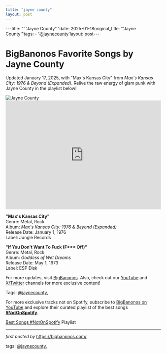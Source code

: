 ```yaml
---
title: "jayne county"
layout: post
---
```

---title: "' 'Jayne County''"date: 2025-01-18original_title: "'Jayne County'"tags:  - '[@jaynecounty](/tags/jaynecounty/)'layout: post---<!-- Title of the Post --><h1 >BigBanonos Favorite Songs by Jayne County</h1> <!-- Introductory Text --><p >Updated January 17, 2025, with "Max's Kansas City" from <em>Max's Kansas City: 1976 & Beyond (Expanded)</em>. Relive the raw energy of glam punk with Jayne County in the playlist below!</p> <!-- Featured Image --><div > <img src="https://i.scdn.co/image/ab67616d00001e024a4321073537e988beb786f4" alt="Jayne County" /></div> <!-- Spotify Embed --><div > <iframe src="https://open.spotify.com/embed/playlist/3QPC8MGYMx2SCTMrBwKKuO?utm_source=generator" width="100%" height="352" frameborder="0" allowfullscreen="" allow="autoplay; clipboard-write; encrypted-media; fullscreen; picture-in-picture" loading="lazy"></iframe></div> <!-- Song Information --><div > <p><strong>"Max's Kansas City"</strong><br> Genre: Metal, Rock<br> Album: <em>Max's Kansas City: 1976 & Beyond (Expanded)</em><br> Release Date: January 1, 1976<br> Label: Jungle Records</p> <p><strong>"If You Don't Want To Fuck (F*** Off)"</strong><br> Genre: Metal, Rock<br> Album: <em>Goddess of Wet Dreams</em><br> Release Date: May 1, 1973<br> Label: ESP Disk</p></div> <!-- Footer Links --><div > <p>For more updates, visit <a href="https://bigbanonos.com/" target="_blank">BigBanonos</a>. Also, check out our <a href="https://www.youtube.com/[@BigBanonos](/tags/BigBanonos/)" target="_blank">YouTube</a> and <a href="https://x.com/bigbanonos" target="_blank">X/Twitter</a> channels for more exclusive content!</p></div> <!-- Tags --><p >Tags: [@jaynecounty](/tags/jaynecounty/),</p><!--Subscribe and Playlist Links--><div>    <p>For more exclusive tracks not on Spotify, subscribe to <a href="https://www.youtube.com/[@BigBanonos](/tags/BigBanonos/)" target="_blank">BigBanonos on YouTube</a> and explore their curated playlist of the best songs <strong>[#NotOnSpotify](/tags/NotOnSpotify/)</strong>.</p>    <p><a href="https://www.youtube.com/playlist?list=PLtuNtuTatqI0kFahUCbtbfenC_ET5O_tr" target="_blank">Best Songs [#NotOnSpotify](/tags/NotOnSpotify/) Playlist<br /></a></p></div><hr /><p><em>first posted by</em> <a href="https://bigbanonos.com/" rel="noopener" target="_new">https://bigbanonos.com/</a></p><p>tags: [@jaynecounty](/tags/jaynecounty/),</p>